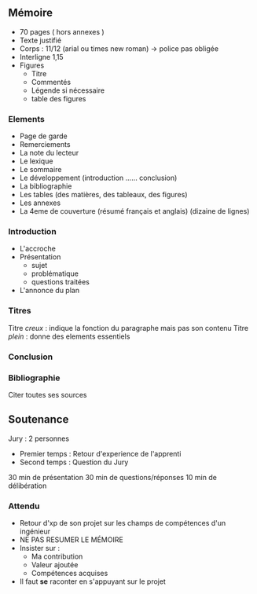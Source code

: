 ## Mémoire

* 70 pages ( hors annexes )
* Texte justifié
* Corps : 11/12 (arial ou times new roman) -> police pas obligée
* Interligne 1,15
* Figures
  * Titre
  * Commentés
  * Légende si nécessaire
  * table des figures

### Elements

* Page de garde
* Remerciements
* La note du lecteur
* Le lexique
* Le sommaire
* Le développement (introduction ...... conclusion)
* La bibliographie
* Les tables (des matières, des tableaux, des figures)
* Les annexes
* La 4eme de couverture (résumé français et anglais) (dizaine de lignes)

### Introduction

* L'accroche
* Présentation
  * sujet
  * problématique
  * questions traitées
* L'annonce du plan

### Titres

Titre *creux* : indique la fonction du paragraphe mais pas son contenu
Titre *plein* : donne des elements essentiels

### Conclusion

### Bibliographie

Citer toutes ses sources

## Soutenance

Jury : 2 personnes

* Premier temps : Retour d'experience de l'apprenti
* Second temps : Question du Jury

30 min de présentation
30 min de questions/réponses
10 min de délibération

### Attendu

* Retour d'xp de son projet sur les champs de compétences d'un ingénieur
* NE PAS RESUMER LE MÉMOIRE
* Insister sur :
  * Ma contribution
  * Valeur ajoutée
  * Compétences acquises
* Il faut **se** raconter en s'appuyant sur le projet
